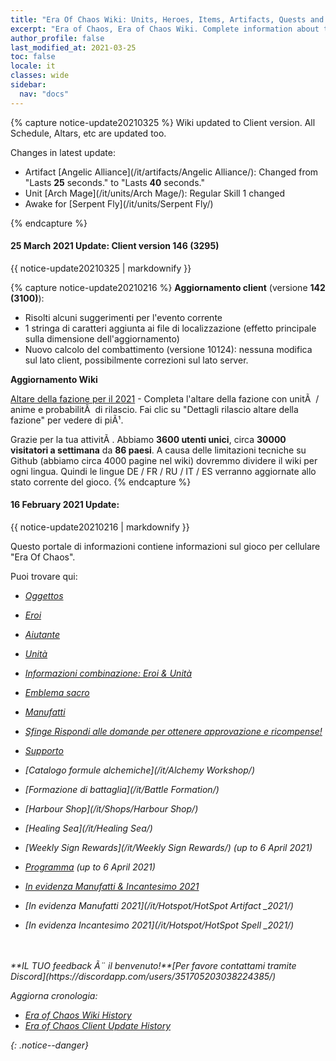 ```yaml
---
title: "Era Of Chaos Wiki: Units, Heroes, Items, Artifacts, Quests and more"
excerpt: "Era of Chaos, Era of Chaos Wiki. Complete information about the Era Of Chaos: Units, Heroes, Items, Artifacts, Quests and more. Be strongest player with us. Information about future updates and events."
author_profile: false
last_modified_at: 2021-03-25
toc: false
locale: it
classes: wide
sidebar:
  nav: "docs"
---
```



{% capture notice-update20210325 %}
Wiki updated to Client version. All Schedule, Altars, etc are updated too.

Changes in latest update:

* Artifact [Angelic Alliance](/it/artifacts/Angelic Alliance/): Changed from "Lasts **25** seconds." to "Lasts **40** seconds."
* Unit [Arch Mage](/it/units/Arch Mage/): Regular Skill 1 changed
* Awake for [Serpent Fly](/it/units/Serpent Fly/)

{% endcapture %}

<div class="notice--danger">
  <h4 class="no_toc">25 March 2021 Update: Client version 146 (3295) </h4>
  {{ notice-update20210325 | markdownify }}
</div>


{% capture notice-update20210216 %}
**Aggiornamento client** (versione **142 (3100)**):

* Risolti alcuni suggerimenti per l'evento corrente
* 1 stringa di caratteri aggiunta ai file di localizzazione (effetto principale sulla dimensione dell'aggiornamento)
* Nuovo calcolo del combattimento (versione 10124): nessuna modifica sul lato client, possibilmente correzioni sul lato server.

**Aggiornamento Wiki**

[Altare della fazione per il 2021](https://eraofchaos.github.io/FactionAltar/) - Completa l'altare della fazione con unitÃ  / anime e probabilitÃ  di rilascio. Fai clic su "Dettagli rilascio altare della fazione" per vedere di piÃ¹.

Grazie per la tua attivitÃ . Abbiamo **3600 utenti unici**, circa **30000 visitatori a settimana** da **86 paesi**.
A causa delle limitazioni tecniche su Github (abbiamo circa 4000 pagine nel wiki) dovremmo dividere il wiki per ogni lingua. Quindi le lingue DE / FR / RU / IT / ES verranno aggiornate allo stato corrente del gioco.
{% endcapture %}

<div class="notice--danger">
  <h4 class="no_toc">16 February 2021 Update:</h4>
  {{ notice-update20210216 | markdownify }}
</div>

Questo portale di informazioni contiene informazioni sul gioco per cellulare "Era Of Chaos".

Puoi trovare qui:
* <i class="fas fa-gavel"/> [Oggettos](/ItemsIT/)
* <i class="fas fa-chess-king"/>  [Eroi](/it/heroes/)
* <i class="fas fa-mask"/>  [Aiutante](/it/heroes/Adjutants/)
* <i class="fab fa-optin-monster"/>  [Unità](/it/units/)
* <i class="fas fa-fist-raised"/> [Informazioni combinazione: Eroi & Unità](/it/combination/)
* <i class="fas fa-atom"/>  [Emblema sacro](/it/Emblem/)
* <i class="fas fa-hand-sparkles"/>  [Manufatti](/it/artifacts/)

* <i class="fas fa-question-circle"/>  [Sfinge Rispondi alle domande per ottenere approvazione e ricompense!](/it/sphinx/)

* <i class="fas fa-hat-cowboy-side"/>  [Supporto](/it/Backup/)
* <i class="fas fa-place-of-worship"/>  [Catalogo formule alchemiche](/it/Alchemy Workshop/)
* <i class="fab fa-battle-net"/> [Formazione di battaglia](/it/Battle Formation/)
* <i class="fas fa-store-alt"/>  [Harbour Shop](/it/Shops/Harbour Shop/)
* <i class="fas fa-water"/>  [Healing Sea](/it/Healing Sea/)

* <i class="fas fa-business-time"/>  [Weekly Sign Rewards](/it/Weekly Sign Rewards/) (up to 6 April 2021)
* <i class="fas fa-calendar-alt"/>  [Programma](/it/Schedule/) (up to 6 April 2021)
* <i class="fas fa-calendar-day"/> [In evidenza Manufatti & Incantesimo 2021](/it/Hotspot/)
* <i class="fas fa-calendar-day"/> [In evidenza Manufatti 2021](/it/Hotspot/HotSpot Artifact _2021/)
* <i class="fas fa-calendar-day"/> [In evidenza Incantesimo 2021](/it/Hotspot/HotSpot Spell _2021/)

<br/>
<br/>
 **IL TUO feedback Ã¨ il benvenuto!**[Per favore contattami tramite Discord](https://discordapp.com/users/351705203038224385/)




Aggiorna cronologia:

* [Era of Chaos Wiki History](/Era_Of_Chaos_Wiki_History.html)  
* [Era of Chaos Client Update History](/Era_Of_Chaos_Client_Update_History.html)

{: .notice--danger}